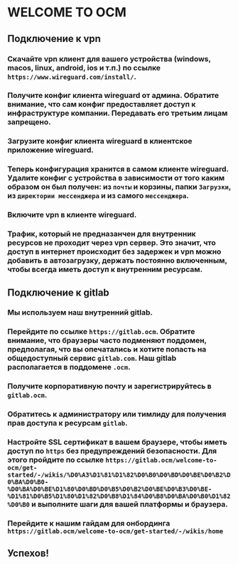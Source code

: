 # WELCOME TO OCM

## Подключение к vpn

### Скачайте vpn клиент для вашего устройства (windows, macos, linux, android, ios и т.п.) по ссылке `https://www.wireguard.com/install/`.
### Получите конфиг клиента wireguard от админа. Обратите внимание, что сам конфиг предоставляет доступ к инфраструктуре компании. Передавать его третьим лицам запрещено.
### Загрузите конфиг клиента wireguard в клиентское приложение wireguard.
### Теперь конфигурация хранится в самом клиенте wireguard. Удалите конфиг с устройства в зависимости от того каким образом он был получен: из `почты` и корзины, папки `Загрузки`, из `директории мессенджера` и из самого `мессенджера`.
### Включите vpn в клиенте wireguard.
### Трафик, который не предназанчен для внутренник ресурсов не проходит через vpn сервер. Это значит, что доступ в интернет происходит без задержек и vpn можно добавить в автозагрузку, держать постоянно включенным, чтобы всегда иметь доступ к внутренним ресурсам.

## Подключение к gitlab

### Мы используем наш внутренний gitlab.
### Перейдите по ссылке `https://gitlab.ocm`. Обратите внимание, что браузеры часто подменяют поддомен, предполагая, что вы опечатались и хотите попасть на общедоступный сервис `gitlab.com`. Наш gitlab располагается в поддомене `.ocm`.
### Получите корпоративную почту и зарегистрируйтесь в `gitlab.ocm`.
### Обратитесь к администратору или тимлиду для получения прав доступа к ресурсам `gitlab`.
### Настройте SSL сертификат в вашем браузере, чтобы иметь доступ по `https` без предупреждений безопасности. Для этого пройдите по ссылке `https://gitlab.ocm/welcome-to-ocm/get-started/-/wikis/%D0%A3%D1%81%D1%82%D0%B0%D0%BD%D0%BE%D0%B2%D0%BA%D0%B0-%D0%BA%D0%BE%D1%80%D0%BD%D0%B5%D0%B2%D0%BE%D0%B3%D0%BE-%D1%81%D0%B5%D1%80%D1%82%D0%B8%D1%84%D0%B8%D0%BA%D0%B0%D1%82%D0%B0` и выполните шаги для вашей платформы и браузера.
### Перейдите к нашим гайдам для онбординга `https://gitlab.ocm/welcome-to-ocm/get-started/-/wikis/home`

## Успехов!